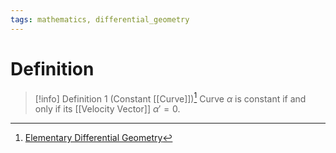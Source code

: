 ```yaml
---
tags: mathematics, differential_geometry
---
```


# Definition

> [!info] Definition 1 (Constant [[Curve]])[^1]
> Curve $\alpha$ is constant if and only if its [[Velocity Vector]] $\alpha' = 0$.

[^1]: [Elementary Differential Geometry](zotero://open-pdf/library/items/F6CCEWIU?page=71)